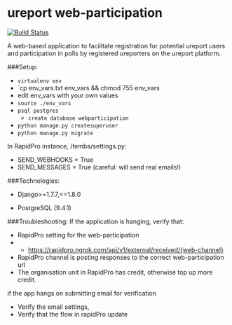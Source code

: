ureport web-participation
=======

[![Build Status](https://snap-ci.com/_PXf2yTT7nzZ0jFfAayLXowazqyU6eW6OE21KP8VX50/build_image)](https://snap-ci.com/rapidpro/ureport-web-participation/branch/master)

A web-based application to facilitate registration for potential ureport users and participation in polls by registered ureporters on the ureport platform.


###Setup:

- `virtualenv env`
- `cp env_vars.txt env_vars && chmod 755 env_vars
- edit env_vars with your own values
- `source ./env_vars`
- `psql postgres`
  - `create database webparticipation`
- `python manage.py createsuperuser`
- `python manage.py migrate`

In RapidPro instance, /temba/settings.py:
- SEND_WEBHOOKS = True
- SEND_MESSAGES = True (careful: will send real emails!)

###Technologies:

- Django>=1.7.7,<=1.8.0

- PostgreSQL (9.4.1)


###Troubleshooting:
If the application is hanging, verify that:
- RapidPro setting for the web-participation
- - https://rapidpro.ngrok.com/api/v1/external/received/{web-channel}
- RapidPro channel is posting responses to the correct web-participation url
- The organisation unit in RapidPro has credit, otherwise top up more credit.

if the app hangs on submitting email for verification
- Verify the email settings,
- Verify that the flow in rapidPro update



